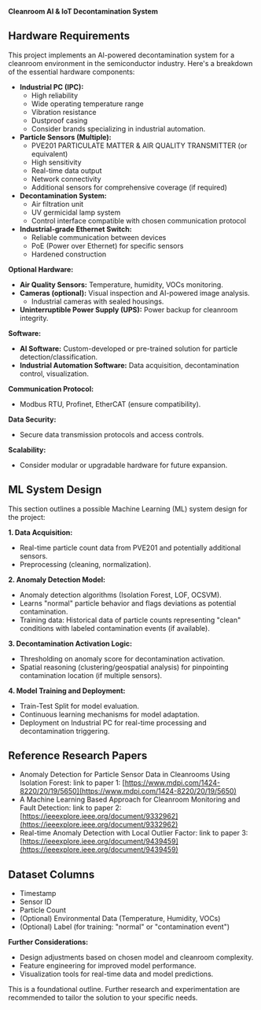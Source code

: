 **Cleanroom AI & IoT Decontamination System**

## Hardware Requirements

This project implements an AI-powered decontamination system for a cleanroom environment in the semiconductor industry. Here's a breakdown of the essential hardware components:

* **Industrial PC (IPC):** 
    * High reliability
    * Wide operating temperature range
    * Vibration resistance
    * Dustproof casing
    * Consider brands specializing in industrial automation.
* **Particle Sensors (Multiple):**
    * PVE201 PARTICULATE MATTER & AIR QUALITY TRANSMITTER (or equivalent)
    * High sensitivity
    * Real-time data output
    * Network connectivity
    * Additional sensors for comprehensive coverage (if required)
* **Decontamination System:**
    * Air filtration unit
    * UV germicidal lamp system
    * Control interface compatible with chosen communication protocol
* **Industrial-grade Ethernet Switch:**
    * Reliable communication between devices
    * PoE (Power over Ethernet) for specific sensors
    * Hardened construction

**Optional Hardware:**

* **Air Quality Sensors:** Temperature, humidity, VOCs monitoring.
* **Cameras (optional):** Visual inspection and AI-powered image analysis.
    * Industrial cameras with sealed housings.
* **Uninterruptible Power Supply (UPS):** Power backup for cleanroom integrity.

**Software:**

* **AI Software:** Custom-developed or pre-trained solution for particle detection/classification.
* **Industrial Automation Software:** Data acquisition, decontamination control, visualization.

**Communication Protocol:**

* Modbus RTU, Profinet, EtherCAT (ensure compatibility).

**Data Security:**

* Secure data transmission protocols and access controls.

**Scalability:**

* Consider modular or upgradable hardware for future expansion.

## ML System Design

This section outlines a possible Machine Learning (ML) system design for the project:

**1. Data Acquisition:**

* Real-time particle count data from PVE201 and potentially additional sensors.
* Preprocessing (cleaning, normalization).

**2. Anomaly Detection Model:**

* Anomaly detection algorithms (Isolation Forest, LOF, OCSVM).
* Learns "normal" particle behavior and flags deviations as potential contamination.
* Training data: Historical data of particle counts representing "clean" conditions with labeled contamination events (if available).

**3. Decontamination Activation Logic:**

* Thresholding on anomaly score for decontamination activation.
* Spatial reasoning (clustering/geospatial analysis) for pinpointing contamination location (if multiple sensors).

**4. Model Training and Deployment:**

* Train-Test Split for model evaluation.
* Continuous learning mechanisms for model adaptation.
* Deployment on Industrial PC for real-time processing and decontamination triggering.

## Reference Research Papers

* Anomaly Detection for Particle Sensor Data in Cleanrooms Using Isolation Forest: link to paper 1: [https://www.mdpi.com/1424-8220/20/19/5650](https://www.mdpi.com/1424-8220/20/19/5650)
* A Machine Learning Based Approach for Cleanroom Monitoring and Fault Detection: link to paper 2: [https://ieeexplore.ieee.org/document/9332962](https://ieeexplore.ieee.org/document/9332962)
* Real-time Anomaly Detection with Local Outlier Factor: link to paper 3: [https://ieeexplore.ieee.org/document/9439459](https://ieeexplore.ieee.org/document/9439459)

## Dataset Columns

* Timestamp
* Sensor ID
* Particle Count
* (Optional) Environmental Data (Temperature, Humidity, VOCs)
* (Optional) Label (for training: "normal" or "contamination event")

**Further Considerations:**

* Design adjustments based on chosen model and cleanroom complexity.
* Feature engineering for improved model performance.
* Visualization tools for real-time data and model predictions.

This is a foundational outline. Further research and experimentation are recommended to tailor the solution to your specific needs.
